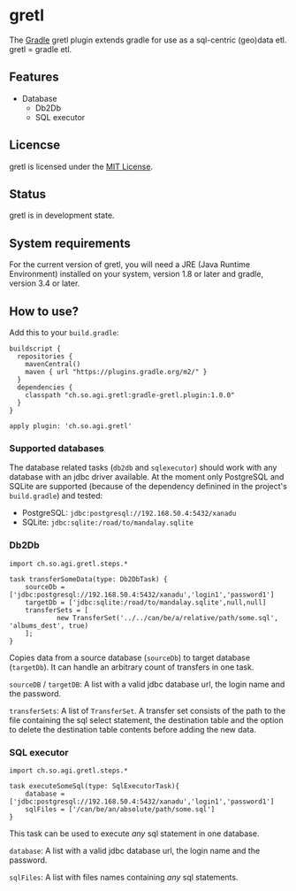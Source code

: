 # gretl

The [Gradle](http://www.gradle.org) gretl plugin extends gradle for use as a sql-centric (geo)data etl. gretl = gradle etl.

## Features

* Database
  * Db2Db
  * SQL executor

## Licencse

gretl is licensed under the [MIT License](LICENSE).

## Status

gretl is in development state.

## System requirements

For the current version of gretl, you will need a JRE (Java Runtime Environment) installed on your system, version 1.8 or later and gradle, version 3.4 or later.

## How to use?

Add this to your `build.gradle`:

```
buildscript {
  repositories {
    mavenCentral()
    maven { url "https://plugins.gradle.org/m2/" }
  }
  dependencies {
    classpath "ch.so.agi.gretl:gradle-gretl.plugin:1.0.0"
  }
}

apply plugin: 'ch.so.agi.gretl'
```

### Supported databases

The database related tasks (`db2db` and `sqlexecutor`) should work with any database with an jdbc driver available. At the moment only PostgreSQL and SQLite are supported (because of the dependency definined in the project's `build.gradle`) and tested:

 * PostgreSQL: `jdbc:postgresql://192.168.50.4:5432/xanadu`
 * SQLite: `jdbc:sqlite:/road/to/mandalay.sqlite`


### Db2Db

```
import ch.so.agi.gretl.steps.*

task transferSomeData(type: Db2DbTask) {
    sourceDb = ['jdbc:postgresql://192.168.50.4:5432/xanadu','login1','password1']
    targetDb = ['jdbc:sqlite:/road/to/mandalay.sqlite',null,null]
    transferSets = [
            new TransferSet('../../can/be/a/relative/path/some.sql', 'albums_dest', true)
    ];
}
```
Copies data from a source database (`sourceDb`) to target database (`targetDb`). It can handle an arbitrary count of transfers in one task.

 `sourceDB` / `targetDB`: A list with a valid jdbc database url, the login name and the password. 

`transferSets`: A list of `TransferSet`. A transfer set consists of the path to the file containing the sql select statement, the destination table and the option to delete the destination table contents before adding the new data.

### SQL executor

```
import ch.so.agi.gretl.steps.*

task executeSomeSql(type: SqlExecutorTask){
    database = ['jdbc:postgresql://192.168.50.4:5432/xanadu','login1','password1']
    sqlFiles = ['/can/be/an/absolute/path/some.sql']
}
```

This task can be used to execute _any_ sql statement in one database.

`database`: A list with a valid jdbc database url, the login name and the password. 

`sqlFiles`: A list with files names containing _any_ sql statements.

